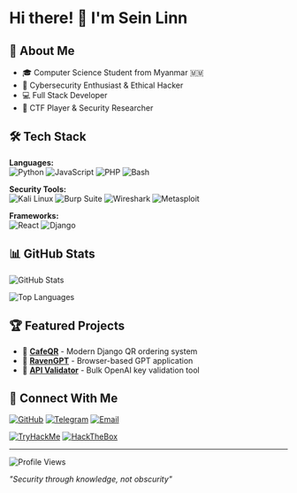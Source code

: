 # Hi there! 👋 I'm Sein Linn

## 🚀 About Me
- 🎓 Computer Science Student from Myanmar 🇲🇲
- 🔐 Cybersecurity Enthusiast & Ethical Hacker
- 💻 Full Stack Developer
- 🎯 CTF Player & Security Researcher

## 🛠️ Tech Stack

**Languages:**  
![Python](https://img.shields.io/badge/-Python-3776AB?style=flat&logo=python&logoColor=white)
![JavaScript](https://img.shields.io/badge/-JavaScript-F7DF1E?style=flat&logo=javascript&logoColor=black)
![PHP](https://img.shields.io/badge/-PHP-777BB4?style=flat&logo=php&logoColor=white)
![Bash](https://img.shields.io/badge/-Bash-4EAA25?style=flat&logo=gnu-bash&logoColor=white)

**Security Tools:**  
![Kali Linux](https://img.shields.io/badge/-Kali%20Linux-557C94?style=flat&logo=kali-linux&logoColor=white)
![Burp Suite](https://img.shields.io/badge/-Burp%20Suite-FF6633?style=flat&logo=burp-suite&logoColor=white)
![Wireshark](https://img.shields.io/badge/-Wireshark-1679A7?style=flat&logo=wireshark&logoColor=white)
![Metasploit](https://img.shields.io/badge/-Metasploit-ED2939?style=flat&logo=metasploit&logoColor=white)

**Frameworks:**  
![React](https://img.shields.io/badge/-React-61DAFB?style=flat&logo=react&logoColor=black)
![Django](https://img.shields.io/badge/-Django-092E20?style=flat&logo=django&logoColor=white)

## 📊 GitHub Stats

![GitHub Stats](https://github-readme-stats.vercel.app/api?username=wh1sky02&show_icons=true&theme=dark&hide_border=true)

![Top Languages](https://github-readme-stats.vercel.app/api/top-langs/?username=wh1sky02&layout=compact&theme=dark&hide_border=true)

## 🏆 Featured Projects

- 🏪 **[CafeQR](https://github.com/wh1sky02/cafe_qr)** - Modern Django QR ordering system
- 🤖 **[RavenGPT](https://github.com/wh1sky02/RavenGPT)** - Browser-based GPT application  
- 🔑 **[API Validator](https://github.com/wh1sky02/openai-api-key-validator)** - Bulk OpenAI key validation tool

## 🔗 Connect With Me

[![GitHub](https://img.shields.io/badge/-GitHub-181717?style=flat&logo=github)](https://github.com/wh1sky02)
[![Telegram](https://img.shields.io/badge/-Telegram-2CA5E0?style=flat&logo=telegram&logoColor=white)](https://t.me/wh1sky02)
[![Email](https://img.shields.io/badge/-Email-8B89CC?style=flat&logo=protonmail&logoColor=white)](mailto:wh1sky02@protonmail.com)

[![TryHackMe](https://img.shields.io/badge/-TryHackMe-212C42?style=flat&logo=tryhackme&logoColor=white)](https://tryhackme.com/p/wh1sky02)
[![HackTheBox](https://img.shields.io/badge/-HackTheBox-9FEF00?style=flat&logo=hackthebox&logoColor=black)](https://app.hackthebox.com/profile/wh1sky02)

---

![Profile Views](https://komarev.com/ghpvc/?username=wh1sky02&color=brightgreen&style=flat)

*"Security through knowledge, not obscurity"*

